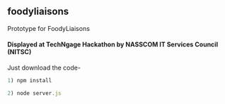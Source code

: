 ## foodyliaisons ##
Prototype for FoodyLiaisons 

#### Displayed at TechNgage Hackathon by NASSCOM IT Services Council (NITSC) ####

Just download the code-

```Javascript
1) npm install

2) node server.js
```
